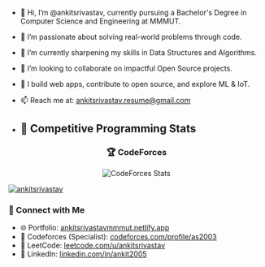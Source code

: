 - 👋 Hi, I’m @ankitsrivastav, currently pursuing a Bachelor's Degree in Computer Science and Engineering at MMMUT.
- 👀 I’m passionate about solving real-world problems through code.
- 🌱 I’m currently sharpening my skills in Data Structures and Algorithms.
- 💞️ I’m looking to collaborate on impactful Open Source projects.
- 🚀 I build web apps, contribute to open source, and explore ML & IoT.
- 📫 Reach me at: ankitsrivastav.resume@gmail.com

- ## 🎯 Competitive Programming Stats
<div align="center">

### 🏆 CodeForces
<img src="https://codeforces-readme-stats.vercel.app/api/card?username=as2003&theme=dark&show_icons=true" alt="CodeForces Stats"/>
</div>

<p align="left"> <a href="https://github.com/ryo-ma/github-profile-trophy"><img src="https://github-profile-trophy.vercel.app/?username=ankitmrj" alt="ankitsrivastav" /></a> </p>


### 🔗 Connect with Me
- 🌐 Portfolio: [ankitsrivastavmmmut.netlify.app](https://ankitsrivastavmmmut.netlify.app/)
- 🧠 Codeforces (Specialist): [codeforces.com/profile/as2003](https://codeforces.com/profile/as2003)
- 🧩 LeetCode: [leetcode.com/u/ankitsrivastav](https://leetcode.com/u/ankitsrivastav/)
- 💼 LinkedIn: [linkedin.com/in/ankit2005](https://www.linkedin.com/in/ankit2005/)
